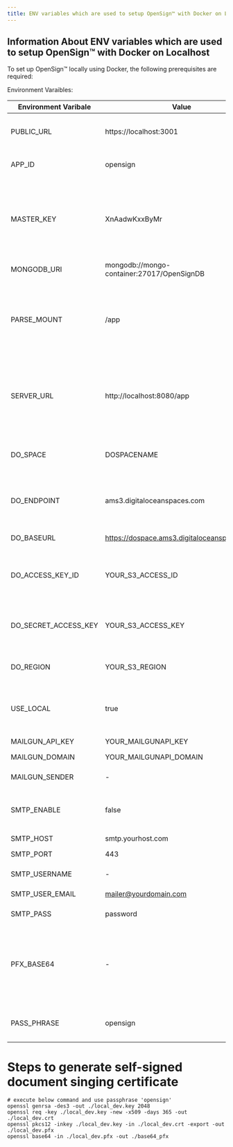 ```yaml
---
title: ENV variables which are used to setup OpenSign™ with Docker on Localhost
---
```


## Information About ENV variables which are used to setup OpenSign™ with Docker on Localhost
To set up OpenSign™ locally using Docker, the following prerequisites are required: 

Environment Varaibles:

[//]: # "| appName  | open_sign_server  | Name of the app. It will be visible in the verification emails sent out. |"
[//]: # "| GENERATE_SOURCEMAP  | false | Set it to true if you want to generate the Sourcemap for debugging |"
[//]: # "| REACT_APP_SERVERURL  | http://localhost:8080/app  | Set it to the URL from where APIs will be accessible, for local development it should be localhost:8080/app (use your local port number instead) |"
[//]: # "| REACT_APP_APPID  | opensignstgn  | A 12 character long random app identifier. The value of this should be same as APP_ID which is a variable used by backend API. |"

| Environment Varibale | Value | Description |
| ------------- | ------------- | ------------- |
| PUBLIC_URL  | https://localhost:3001 | Set it to the URL form where the app home page will be accessed |
| APP_ID  | opensign  | A 12 character long random app identifier. |
| MASTER_KEY  | XnAadwKxxByMr  | A 12 character long random secret key that allows access to all the data. It is used in Parse dashboard config to view all the data in the database. |
| MONGODB_URI  | mongodb://mongo-container:27017/OpenSignDB  | Mongodb URI to connect to |
| PARSE_MOUNT  | /app  | Path on which APIs should be mounted. Do not change this. This variable shall be removed & value hardcoded in the source code in coming versions. |
| SERVER_URL  | http://localhost:8080/app  | Set it to the URL from where APIs will be accessible to the NodeJS functions, for local development it should be localhost:8080/app|
| DO_SPACE  | DOSPACENAME  | Digital ocean space name or AWS S3 bucket name for uploading documents |
| DO_ENDPOINT  | ams3.digitaloceanspaces.com  | Digital ocean spaces endpoint or AWS S3 endpoint for uploading documents |
| DO_BASEURL  | https://dospace.ams3.digitaloceanspaces.com  | Digital ocean baseurl or AWS S3 base URL |
| DO_ACCESS_KEY_ID  | YOUR_S3_ACCESS_ID  | Digital ocean spaces access key ID or AWS s3 Access key ID for uploading the docs |
| DO_SECRET_ACCESS_KEY  | YOUR_S3_ACCESS_KEY  | Digital ocean spaces secret access key or AWS s3 secret access key for uploading the docs |
| DO_REGION  | YOUR_S3_REGION  | Digital ocean spaces region or AWS s3 region |
| USE_LOCAL  | true  | If this is set to true, local file storage will be used to save files, and DO credentials will be ignored. |
| MAILGUN_API_KEY  | YOUR_MAILGUNAPI_KEY  | Mailgun API Key |
| MAILGUN_DOMAIN  | YOUR_MAILGUNAPI_DOMAIN | Mailgun API Domain |
| MAILGUN_SENDER  | - | Mailgun Sender Mail ID |
| SMTP_ENABLE | false | If this is set to true, emails will be sent through SMTP, and Mailgun credentials will be ignored. |
| SMTP_HOST | smtp.yourhost.com | Provide smtp host |
| SMTP_PORT | 443 | Provide smtp port number |
| SMTP_USERNAME | - | Provide username of smtp |
| SMTP_USER_EMAIL | mailer@yourdomain.com | Provide user email of smtp |
| SMTP_PASS | password | Provide smtp password |
| PFX_BASE64  | - | Base64 encoded PFX or p12 document signing certificate file. You can generate base64 encoded self sign certificate using the passphrase. |
| PASS_PHRASE | opensign | Pass phrase of PFX or p12 document signing certificate file. |

# Steps to generate self-signed document singing certificate
```
# execute below command and use passphrase 'opensign'
openssl genrsa -des3 -out ./local_dev.key 2048
openssl req -key ./local_dev.key -new -x509 -days 365 -out ./local_dev.crt
openssl pkcs12 -inkey ./local_dev.key -in ./local_dev.crt -export -out ./local_dev.pfx
openssl base64 -in ./local_dev.pfx -out ./base64_pfx
```
